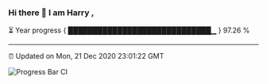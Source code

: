 ### Hi there 👋 I am Harry , 

⏳ Year progress { █████████████████████████████▁ } 97.26 %

---

⏰ Updated on Mon, 21 Dec 2020 23:01:22 GMT

![Progress Bar CI](https://github.com/duykhang68/duykhang68/workflows/Progress%20Bar%20CI/badge.svg)
